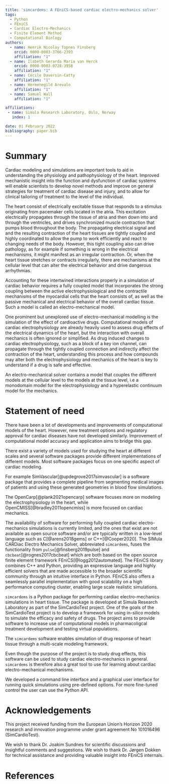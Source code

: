 ```yaml
---
title: 'simcardems: A FEniCS-based cardiac electro-mechanics solver'
tags:
  - Python
  - FEniCS
  - Cardiac Electro-Mechanics
  - Finite Element Method
  - Computational Biology
authors:
  - name: Henrik Nicolay Topnes Finsberg
    orcid: 0000-0003-3766-2393
    affiliation: "1"
  - name: Ilsbeth Gerarda Maria van Herck
    orcid: 0000-0003-0728-3958
    affiliation: "1"
  - name: Cécile Daversin-Catty
    affiliation: "1"
  - name: Hermenegild Arevalo
    affiliation: "1"
  - name: Samuel Wall
    affiliation: "1"

affiliations:
 - name: Simula Research Laboratory, Oslo, Norway
   index: 1

date: 01 February 2022
bibliography: paper.bib
---
```


# Summary

Cardiac modeling and simulations are important tools to aid in understanding the physiology and pathophysiology of the heart. Improved mechanistic insight into the function and dysfunction of cardiac systems will enable scientists to develop novel methods and improve on general strategies for treatment of cardiac disease and injury, and to allow for clinical tailoring of treatment to the level of the individual.

The heart consist of electrically excitable tissue that responds to a stimulus originating from  pacemaker cells located in the atria. This excitation electrically propagates through the tissue of atria and then down into and through the ventricles, and drives synchronized muscle contraction that pumps blood throughout the body. The propagating electrical signal and and the resulting contraction of the heart tissues are tightly coupled and highly coordinated to allow the pump to work efficiently and react to changing needs of the body.  However, this tight coupling also can drive pathology, as for example if something is wrong in the electrical mechanisms, it might manifest as an irregular contraction. Or, when the heart tissue stretches or contracts irregularly, there are mechanisms at the cellular level that can alter the electrical behavior and drive dangerous arrhythmias.

Accounting for these intertwined interactions properly in a simulation of cardiac behavior requires a fully coupled model that incorporates the strong coupling between the active electrophysiological and the contractile mechanisms of the myocardial cells that the heart consists of, as well as the passive mechanical and electrical behavior of the overall cardiac tissue. Such a model is called an electro-mechanical model.

One prominent but unexplored use of electro-mechanical modelling is the simulation of the effect of cardioactive drugs. Computational models of cardiac electrophysiology are already heavily used to assess drug effects of the electrical dynamics of the heart, but the interaction with overall mechanics is often ignored or simplified. As drug induced changes to cardiac electrophysiology, such as a block of a key ion channel, can propagate through the tightly coupled connection and indirectly affect the contraction of the heart, understanding this process and how compounds may alter both the electrophysiology and mechanics of the heart is key to understand if a drug is safe and effective.

An electro-mechanical solver contains a model that couples the different models at the cellular level to the models at the tissue level, i.e a monodomain model for the electrophysiology and a hyperelastic continuum model for the mechanics.


# Statement of need

There have been a lot of developments and improvements of computational models of the heart. However, new treatment options and regulatory approval for cardiac diseases have not developed similarly. Improvement of computational model accuracy and application aims to bridge this gap.

There exist a variety of models used for studying the heart at different scales and several software packages provide different implementations of different models. Most software packages focus on one specific aspect of cardiac modeling.

For example SimVascular[@updegrove2017simvascular] is a software package that provides a complete pipeline from segmenting medical images of patients and using these generated geometries in blood flow simulations.

The OpenCarp[@plank2021opencarp] software focuses more on modeling the electrophysiology in the heart, while OpenCMISS[@bradley2011opencmiss] is more focused on cardiac mechanics.

The availability of software for performing fully coupled cardiac electro-mechanics simulations is currently limited, and the ones that exist are not available as open source software and/or are typically written in a low-level language such as C[@arens2018gems] or C++[@Cooper2020]. The SIMula CARDiac Electro Mechanics Solver, abbreviated `simcardems`, fuses the functionality from `pulse`[@finsberg2019pulse] and `cbcbeat`[@rognes2017cbcbeat] which are both based on the open source finite element framework FEniCS[@logg2012automated]. The FEniCS library combines C++ and Python, providing an expressive language and highly efficient solvers that are made accessible to the broader scientific community through an intuitive interface in Python. FEniCS also offers a seamlessly parallel implementation with good scalability on a high performance computing cluster, enabling large scale realistic simulations.

`simcardems` is a Python package for performing cardiac electro-mechanics simulations in heart tissue. The package is developed at Simula Research Laboratory as part of the SimCardioTest project. One of the goals of the SimCardioTest project is to develop a framework for using in-silico models to simulate the efficacy and safety of drugs. The project aims to provide software to increase use of computational models in pharmacoligcal treatment development and testing virtual populations.

The `simcardems` software enables simulation of drug response of heart tissue through a multi-scale modeling framework.

Even though the purpose of the project is to study drug effects, this software can be used to study cardiac electro-mechanics in general. `simcardems` is therefore also a great tool to use for learning about cardiac electro-mechanical mechanisms.

We developed a command line interface and a graphical user interface for running quick simulations using pre-defined options. For more fine-tuned control the user can use the Python API.

# Acknowledgements
This project received funding from the European Union’s Horizon 2020 research and innovation programme under grant agreement No 101016496 (SimCardioTest).

We wish to thank Dr. Joakim Sundnes for scientific discussions and insightful comments and suggestions.
We wish to thank Dr. Jørgen Dokken for technical assistance and providing valuable insight into FEniCS internals.

# References

